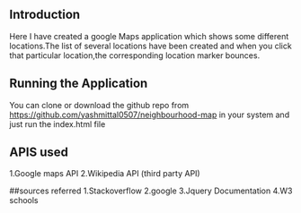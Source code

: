 ## Introduction
Here I have created a google Maps application which shows some different locations.The list of several locations have been created and when you click that particular location,the corresponding location marker bounces.

## Running the Application
You can clone or download the github repo from https://github.com/yashmittal0507/neighbourhood-map in your system and just run the index.html file

## APIS used
1.Google maps API
2.Wikipedia API (third party API)

##sources referred
1.Stackoverflow
2.google
3.Jquery Documentation
4.W3 schools
	


